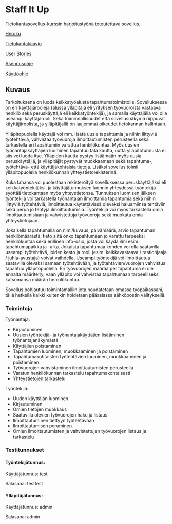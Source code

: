 # Staff It Up

Tietokantasovellus-kurssin harjoitustyönä toteutettava sovellus. 

[Heroku](http://staffitup.herokuapp.com)

[Tietokantakaavio](https://github.com/picada/Staff-It-Up/blob/master/documentation/Tsoha%20tietokantakaavio.jpg)

[User Stories](https://github.com/picada/Staff-It-Up/blob/master/documentation/UserStories.md)

[Asennusohje](https://github.com/picada/Staff-It-Up/blob/master/documentation/installation_guide.md)

[Käyttöohje](https://github.com/picada/Staff-It-Up/blob/master/documentation/manual.md)

## Kuvaus

Tarkoituksena on luoda keikkatyöalusta tapahtumatoimistolle. Sovelluksessa on eri käyttäjärooleja (alussa ylläpitäjä eli yrityksen työvuoroista vastaava henkilö sekä peruskäyttäjä eli keikkatyöntekijä), ja samalla käyttäjällä voi olla useampi käyttäjärooli. Sekä toiminnallisuudet että sovellusnäkymä riippuvat käyttäjäroolista, ja ylläpitäjällä on laajemmat oikeudet tietokannan hallintaan.

Ylläpitopuolella käyttäjä voi mm. lisätä uusia tapahtumia ja niihin liittyviä työtehtäviä, vahvistaa työvuoroja ilmoittautumisten perusteella sekä tarkastella eri tapahtumiin varattua henkilökuntaa. Myös uusien työnantajakäyttäjien luominen tapahtuu tätä kautta, uutta ylläpitotunnusta ei siis voi luoda itse. Ylläpidon kautta pystyy lisäämään myös uusia peruskäyttäjiä, ja ylläpitäjät pystyvät muokkaamaan sekä tapahtuma-, työtehtävä- että käyttäjäkohtaisia tietoja. Lisäksi sovellus toimii ylläpitopuolella henkilökunnan yhteystietorekisterinä. 

Kuka tahansa voi puolestaan rekisteröityä sovelluksessa peruskäyttäjäksi eli keikkatyöntekijäksi, ja käyttäjätunnuksen luonnin yhteydessä työntekijä syöttää tietokantaan myös yhteystietonsa. Tunnuksen luomisen jälkeen työntekijä voi tarkastella työnantajan ilmoittamia tapahtumia sekä niihin liittyviä työtehtäviä, ilmoittautua käytettävissä olevaksi haluamiinsa tehtäviin sekä perua jo tehtyjä ilmoittautumisia. Työntekijä voi myös tarkastella omia ilmoittautumisiaan ja vahvistettuja työvuoroja sekä muokata omia yhteystietojaan.

Jokaisella tapahtumalla on nimi/kuvaus, päivämäärä, arvio tapahtuman henkilömäärästä, tieto siitä onko tapahtumaan jo varattu tarpeeksi henkilökuntaa sekä erillinen info-osio, josta voi käydä ilmi esim. tapahtumapaikka ja -aika. Jokaista tapahtumaa kohden voi olla saatavilla useampi työtehtävä, joiden kesto ja rooli (esim. keikkavastaava / rastiohjaaja / juhla-avustaja) voivat vaihdella. Useampi työntekijä voi ilmoittautua saatavilla olevaksi samaan työtehtävään, ja työtehtävien/vuorojen vahvistus tapahtuu ylläpitopuolella. Eri työvuorojen määrää per tapahtuma ei ole ennalta määritelty, vaan ylläpito voi vahvistaa tapahtumaan tarpeelliseksi katsomansa määrän henkilökuntaa.

Sovellus pohjautuu toimintamalliin jota noudatetaan omassa työpaikassani, tällä hetkellä kaikki kuitenkin hoidetaan pääasiassa sähköpostin välityksellä.

### Toimintoja

Työnantaja:
* Kirjautuminen
* Uusien työntekijä- ja työnantajakäyttäjien lisääminen työnantajanäkymästä
* Käyttäjien poistaminen
* Tapahtumien luominen, muokkaaminen ja poistaminen
* Tapahtumakohtaisten työtehtävien luominen, muokkaaminen ja poistaminen
* Työvuorojen vahvistaminen ilmoittautumisten perusteella
* Varatun henkilökunnan tarkastelu tapahtumakohtaisesti
* Yhteystietojen tarkastelu

Työntekijä:
* Uuden käyttäjän luominen
* Kirjautuminen
* Omien tietojen muokkaus
* Saatavilla olevien työvuorojen haku ja listaus 
* Ilmoittautuminen tiettyyn työtehtävään
* Ilmoittautumisen peruminen
* Omien ilmoittautumisten ja vahvistettujen työvuorojen listaus ja tarkastelu

### Testitunnukset

#### Työntekijätunnus:

Käyttäjätunnus: test

Salasana: testtest

#### Ylläpitäjätunnus:

Käyttäjätunnus: admin

Salasana: admin
